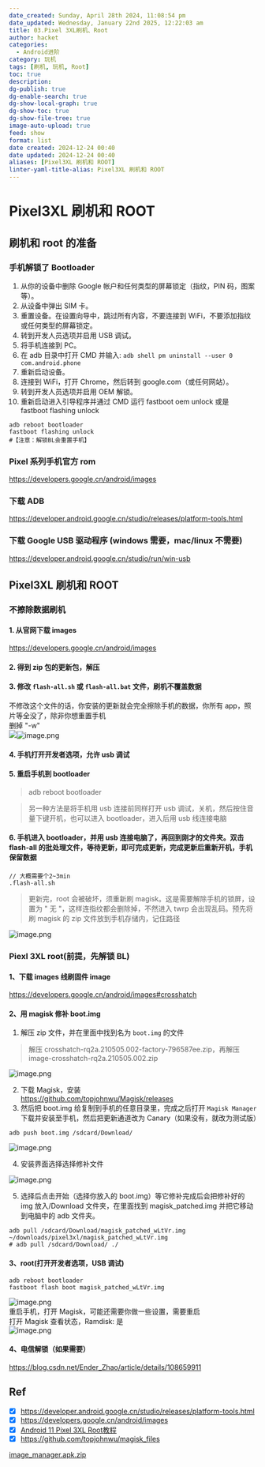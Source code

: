 ```yaml
---
date_created: Sunday, April 28th 2024, 11:08:54 pm
date_updated: Wednesday, January 22nd 2025, 12:22:03 am
title: 03.Pixel 3XL刷机、Root
author: hacket
categories:
  - Android进阶
category: 玩机
tags: [刷机, 玩机, Root]
toc: true
description: 
dg-publish: true
dg-enable-search: true
dg-show-local-graph: true
dg-show-toc: true
dg-show-file-tree: true
image-auto-upload: true
feed: show
format: list
date created: 2024-12-24 00:40
date updated: 2024-12-24 00:40
aliases: [Pixel3XL 刷机和 ROOT]
linter-yaml-title-alias: Pixel3XL 刷机和 ROOT
---
```


# Pixel3XL 刷机和 ROOT

## 刷机和 root 的准备

### 手机解锁了 Bootloader

1. 从你的设备中删除 Google 帐户和任何类型的屏幕锁定（指纹，PIN 码，图案等）。
2. 从设备中弹出 SIM 卡。
3. 重置设备。在设置向导中，跳过所有内容，不要连接到 WiFi，不要添加指纹或任何类型的屏幕锁定。
4. 转到开发人员选项并启用 USB 调试。
5. 将手机连接到 PC。
6. 在 adb 目录中打开 CMD 并输入: `adb shell pm uninstall --user 0 com.android.phone`
7. 重新启动设备。
8. 连接到 WiFi，打开 Chrome，然后转到 google.com（或任何网站）。
9. 转到开发人员选项并启用 OEM 解锁。
10. 重新启动进入引导程序并通过 CMD 运行 fastboot oem unlock 或是 fastboot flashing unlock

```
adb reboot bootloader
fastboot flashing unlock
#【注意：解锁BL会重置手机】
```

### Pixel 系列手机官方 rom

<https://developers.google.cn/android/images>

### 下载 ADB

<https://developer.android.google.cn/studio/releases/platform-tools.html>

### 下载 Google USB 驱动程序 (windows 需要，mac/linux 不需要)

<https://developer.android.google.cn/studio/run/win-usb>

## Pixel3XL 刷机和 ROOT

### 不擦除数据刷机

#### 1. 从官网下载 images

<https://developers.google.cn/android/images>

#### 2. 得到 zip 包的更新包，解压

#### 3. 修改 `flash-all.sh` 或 `flash-all.bat` 文件，刷机不覆盖数据

不修改这个文件的话，你安装的更新就会完全擦除手机的数据，你所有 app，照片等全没了，除非你想重置手机<br />删掉 "-w"<br />![](http://note.youdao.com/yws/res/61703/13ED76CF12204E41AEDE8C724BB4F86E#clientId=u479177c9-7faf-4&id=NZJ3o&originalType=binary&ratio=1&rotation=0&showTitle=false&status=done&style=none&taskId=u2db2f1a7-43e2-4ab1-8e32-0f1b1f9475b&title=)![image.png](https://cdn.nlark.com/yuque/0/2023/png/694278/1683942675339-7374e9e6-d846-4313-8b26-b7543cd9b72f.png#averageHue=%23f6f6f6&clientId=u4f092905-f843-4&from=paste&height=287&id=ue61ccd44&originHeight=573&originWidth=1115&originalType=binary&ratio=2&rotation=0&showTitle=false&size=175281&status=done&style=none&taskId=ubd435444-5e73-4a75-8737-7a7c91af4e9&title=&width=558)

#### 4. 手机打开开发者选项，允许 usb 调试

#### 5. 重启手机到 bootloader

> adb reboot bootloader

> 另一种方法是将手机用 usb 连接前同样打开 usb 调试，关机，然后按住音量下键开机，也可以进入 bootloader，进入后用 usb 线连接电脑

#### 6. 手机进入 bootloader，并用 usb 连接电脑了，再回到刚才的文件夹。双击 flash-all 的批处理文件，等待更新，即可完成更新，完成更新后重新开机，手机保留数据

```
// 大概需要个2~3min
.flash-all.sh
```

> 更新完，root 会被破坏，须重新刷 magisk。这是需要解除手机的锁屏，设置为 " 无 "，这样连指纹都会删除掉，不然进入 twrp 会出现乱码。预先将刷 magisk 的 zip 文件放到手机存储内，记住路径

![image.png](https://cdn.nlark.com/yuque/0/2023/png/694278/1683942758649-a2a06fd3-16c3-4527-b49f-f75919507ac2.png#averageHue=%23c6c1b5&clientId=u4f092905-f843-4&from=paste&height=145&id=u922cdb2c&originHeight=290&originWidth=1248&originalType=binary&ratio=2&rotation=0&showTitle=false&size=93483&status=done&style=none&taskId=uba6ace4b-531a-4006-8644-99a6818f0cc&title=&width=624)

### Piexl 3XL root(前提，先解锁 BL)

#### 1、下载 images 线刷固件 image

<https://developers.google.cn/android/images#crosshatch>

#### 2、用 magisk 修补 boot.img

1. 解压 zip 文件，并在里面中找到名为 `boot.img` 的文件

> 解压 crosshatch-rq2a.210505.002-factory-796587ee.zip，再解压 image-crosshatch-rq2a.210505.002.zip

![image.png](https://cdn.nlark.com/yuque/0/2023/png/694278/1703267294574-c5ae421d-3b1b-471d-8199-8075625a7e7a.png#averageHue=%23f8f8f8&clientId=u2e9ca217-1c57-4&from=paste&height=251&id=u091665b0&originHeight=877&originWidth=1899&originalType=binary&ratio=1.5&rotation=0&showTitle=false&size=38988&status=done&style=none&taskId=u17ad1d44-71e7-40c8-9a21-dc00971ef38&title=&width=543)

2. 下载 Magisk，安装<br /><https://github.com/topjohnwu/Magisk/releases>
3. 然后把 boot.img 给复制到手机的任意目录里，完成之后打开 `Magisk Manager` 下载并安装至手机，然后把更新通道改为 Canary（如果没有，就改为测试版）

```
adb push boot.img /sdcard/Download/
```

![image.png](https://cdn.nlark.com/yuque/0/2023/png/694278/1683942805453-c6366180-5f65-4b69-87bf-87c5c000160e.png#averageHue=%23aeaeae&clientId=u4f092905-f843-4&from=paste&height=178&id=u58f20a85&originHeight=918&originWidth=1230&originalType=binary&ratio=2&rotation=0&showTitle=false&size=75521&status=done&style=none&taskId=u6da71bec-8c82-4bbc-bf8f-7c6dc01f736&title=&width=238)

4. 安装界面选择选择修补文件

![image.png](https://cdn.nlark.com/yuque/0/2023/png/694278/1683942824293-4237d548-f6be-40e4-82f4-2dff63a891b7.png#averageHue=%23aeaeae&clientId=u4f092905-f843-4&from=paste&height=200&id=u572df12f&originHeight=2432&originWidth=4128&originalType=binary&ratio=2&rotation=0&showTitle=false&size=292101&status=done&style=none&taskId=uc86686cd-406e-4302-96b4-b996623b58d&title=&width=340)

5. 选择后点击开始（选择你放入的 boot.img）等它修补完成后会把修补好的 img 放入/Download 文件夹，在里面找到 magisk_patched.img 并把它移动到电脑中的 adb 文件夹。

```shell
adb pull /sdcard/Download/magisk_patched_wLtVr.img ~/downloads/pixel3xl/magisk_patched_wLtVr.img
# adb pull /sdcard/Download/ ./
```

#### 3、root(打开开发者选项，USB 调试)

```
adb reboot bootloader
fastboot flash boot magisk_patched_wLtVr.img
```

![image.png](https://cdn.nlark.com/yuque/0/2023/png/694278/1703267559871-db2b69d5-6935-4b4b-8c11-6e9e71a8d7f8.png#averageHue=%23181818&clientId=u2e9ca217-1c57-4&from=paste&height=82&id=ud618513f&originHeight=123&originWidth=847&originalType=binary&ratio=1.5&rotation=0&showTitle=false&size=4990&status=done&style=none&taskId=ua3d7e198-3785-4666-8ed8-cef8146686c&title=&width=564.6666666666666)<br />重启手机，打开 Magisk，可能还需要你做一些设置，需要重启<br />打开 Magisk 查看状态，Ramdisk: 是<br />![image.png](https://cdn.nlark.com/yuque/0/2023/png/694278/1683942906393-957f1b01-00a9-4edc-835f-f08da12fabc8.png#averageHue=%23c1c1c1&clientId=u4f092905-f843-4&from=paste&height=173&id=ucacfde57&originHeight=1265&originWidth=2290&originalType=binary&ratio=2&rotation=0&showTitle=false&size=157971&status=done&style=none&taskId=ufc75bf25-53f1-4589-80e0-7be0bab681c&title=&width=314)

#### 4、电信解锁（如果需要）

<https://blog.csdn.net/Ender_Zhao/article/details/108659911>

## Ref

- [x] <https://developer.android.google.cn/studio/releases/platform-tools.html>
- [x] <https://developers.google.cn/android/images>
- [x] [Android 11 Pixel 3XL Root教程](https://blog.csdn.net/Ender_Zhao/article/details/108615512)
- [x] <https://github.com/topjohnwu/magisk_files>

[image_manager.apk.zip](https://www.yuque.com/attachments/yuque/0/2023/zip/694278/1703300770691-8c60fa58-64b6-434c-8d84-764fc22ebc43.zip?_lake_card=%7B%22src%22%3A%22https%3A%2F%2Fwww.yuque.com%2Fattachments%2Fyuque%2F0%2F2023%2Fzip%2F694278%2F1703300770691-8c60fa58-64b6-434c-8d84-764fc22ebc43.zip%22%2C%22name%22%3A%22image_manager.apk.zip%22%2C%22size%22%3A11979410%2C%22ext%22%3A%22zip%22%2C%22source%22%3A%22%22%2C%22status%22%3A%22done%22%2C%22download%22%3Atrue%2C%22taskId%22%3A%22u771cdec0-c079-4cbb-825d-f709766e76a%22%2C%22taskType%22%3A%22transfer%22%2C%22type%22%3A%22application%2Fzip%22%2C%22mode%22%3A%22title%22%2C%22id%22%3A%22u53fbde51%22%2C%22card%22%3A%22file%22%7D)
